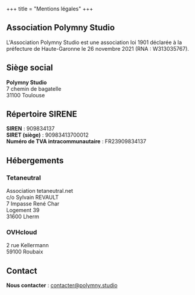 +++
title = "Mentions légales"
+++

## Association Polymny Studio

L'Association Polymny Studio est une association loi 1901 déclarée à la préfecture de Haute-Garonne le 26 novembre 2021
(RNA : W313035767).

## Siège social

**Polymny Studio**\
7 chemin de bagatelle\
31100 Toulouse

## Répertoire SIRENE

**SIREN** : 909834137\
**SIRET (siège)** : 90983413700012\
**Numéro de TVA intracommunautaire** : FR23909834137

## Hébergements

### Tetaneutral

Association tetaneutral.net\
c/o Sylvain REVAULT\
7 Impasse René Char\
Logement 39\
31600 Lherm

### OVHcloud

2 rue Kellermann\
59100 Roubaix

## Contact

**Nous contacter** : [contacter@polymny.studio](mailto:contacter@polymny.studio)
